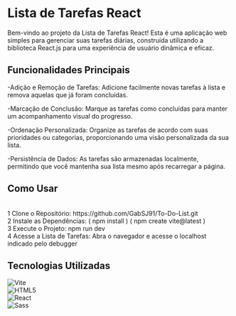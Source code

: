 

# Lista de Tarefas React <br />
Bem-vindo ao projeto da Lista de Tarefas React! Esta é uma aplicação web simples para gerenciar suas tarefas diárias, construída utilizando a biblioteca React.js para uma experiência de usuário dinâmica e eficaz.

## Funcionalidades Principais <br />
-Adição e Remoção de Tarefas: Adicione facilmente novas tarefas à lista e remova aquelas que já foram concluídas.<br />

-Marcação de Conclusão: Marque as tarefas como concluídas para manter um acompanhamento visual do progresso.<br />

-Ordenação Personalizada: Organize as tarefas de acordo com suas prioridades ou categorias, proporcionando uma visão personalizada da sua lista.<br />

-Persistência de Dados: As tarefas são armazenadas localmente, permitindo que você mantenha sua lista mesmo após recarregar a página.<br />

## Como Usar <br />
<br />
1 Clone o Repositório: https://github.com/GabSJ91/To-Do-List.git  <br />
2 Instale as Dependências: ( npm install )  ( npm create vite@latest )  <br />
3 Execute o Projeto: npm run dev <br />
4 Acesse a Lista de Tarefas: Abra o navegador e acesse o localhost indicado pelo debugger<br />

## Tecnologias Utilizadas<br />
![Vite](https://img.shields.io/badge/Vite-Yes-green?style=for-the-badge&logo=vite&logoColor=white)<br />
![HTML5](https://img.shields.io/badge/HTML5-Yes-E34F26?style=for-the-badge&logo=html5&logoColor=white)<br />
![React](https://img.shields.io/badge/React-16.x-blue?style=for-the-badge&logo=react&logoColor=white)<br />
![Sass](https://img.shields.io/badge/Sass-CC6699?style=for-the-badge&logo=sass&logoColor=white)<br />










